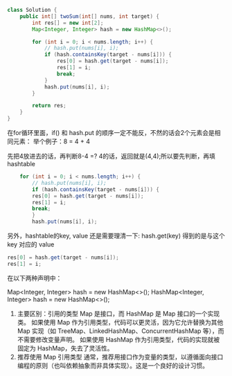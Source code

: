 ```java
class Solution {
    public int[] twoSum(int[] nums, int target) {
        int res[] = new int[2];
        Map<Integer, Integer> hash = new HashMap<>();

        for (int i = 0; i < nums.length; i++) {
            // hash.put(nums[i], i);
            if (hash.containsKey(target - nums[i])) {
                res[0] = hash.get(target - nums[i]);
                res[1] = i;
                break;
            }
            hash.put(nums[i], i);
        }

        return res;
    }
}
```
在for循环里面，if() 和 hash.put 的顺序一定不能反，不然的话会2个元素会是相同元素：
举个例子：8 = 4 + 4

先把4放进去的话，再判断8-4 =? 4的话，返回就是(4,4);所以要先判断，再填hashtable
```java
    for (int i = 0; i < nums.length; i++) {
        // hash.put(nums[i], i);
        if (hash.containsKey(target - nums[i])) {
        res[0] = hash.get(target - nums[i]);
        res[1] = i;
        break;
        }
        hash.put(nums[i], i);
```

另外，hashtable的key, value 还是需要理清一下:
hash.get(key) 得到的是与这个 key 对应的 value
```java
res[0] = hash.get(target - nums[i]);
res[1] = i;
```

在以下两种声明中：

Map<Integer, Integer> hash = new HashMap<>();
HashMap<Integer, Integer> hash = new HashMap<>();
1. 主要区别：引用的类型
   Map 是接口，而 HashMap 是 Map 接口的一个实现类。
   如果使用 Map 作为引用类型，代码可以更灵活，因为它允许替换为其他 Map 实现（如 TreeMap、LinkedHashMap、ConcurrentHashMap 等），而不需要修改变量声明。
   如果使用 HashMap 作为引用类型，代码的实现就被固定为 HashMap，失去了灵活性。
2. 推荐使用 Map 引用类型
   通常，推荐用接口作为变量的类型，以遵循面向接口编程的原则（也叫依赖抽象而非具体实现）。这是一个良好的设计习惯。